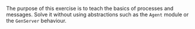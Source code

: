 The purpose of this exercise is to teach the basics of processes and messages. Solve it without using abstractions such as the `Agent` module or the `GenServer` behaviour.
